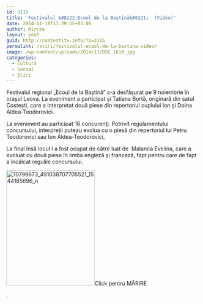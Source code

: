 ```yaml
---
id: 3115
title: 'Festivalul &#8222;Ecoul de la Baştină&#8221;  (Video)'
date: 2014-11-10T17:29:55+03:00
author: Mircea
layout: post
guid: http://costestitv.info/?p=3115
permalink: /stiri/festivalul-ecoul-de-la-bastina-video/
image: /wp-content/uploads/2014/11/DSC_1610.jpg
categories:
  - Cultură
  - Social
  - Știri
---
```

Festivalul regional &#8222;Ecoul de la Baştină&#8221; s-a desfășurat pe 9 noiembrie în orașul Leova. La eveniment a participat și Tatiana Bortă, originară din satul Costești, care a interpretat două piese din repertoriul cuplului Ion și Doina Aldea-Teodorovici. <!--more-->

La eveniment au participat 16 concurenţi. Potrivit regulamentului concursului, interpreții puteau evolua cu o piesă din repertoriul lui Petru Teodorovici sau Ion Aldea-Teodorovici,

La final însă locul I a fost ocupat de către luat de  Malanca Evelina, care a evoluat cu două piese în limba engleză și franceză, fapt pentru care de fapt a încălcat regulile concursului.

[<img class="alignnone size-medium wp-image-3117" src="/wp-content/uploads/2014/11/10799673_491038707705521_1544185696_n-231x300.jpg" alt="10799673_491038707705521_1544185696_n" width="231" height="300" srcset="http://costestitv.ddev.local/wp-content/uploads/2014/11/10799673_491038707705521_1544185696_n-231x300.jpg 231w, http://costestitv.ddev.local/wp-content/uploads/2014/11/10799673_491038707705521_1544185696_n.jpg 742w" sizes="(max-width: 231px) 100vw, 231px" />](/wp-content/uploads/2014/11/10799673_491038707705521_1544185696_n.jpg)Click pentru MĂRIRE

.
